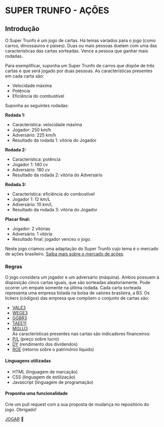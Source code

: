 # SUPER TRUNFO - AÇÕES

## Introdução
O Super Trunfo é um jogo de cartas. Há temas variados para o jogo (como carros, dinossauros e países). Duas ou mais pessoas duelam com uma das características das cartas sorteadas. Vence a pessoa que ganhar mais rodadas.  

Para exemplificar, suponha um Super Trunfo de carros que dispõe de três cartas e que será jogado por duas pessoas.
As características presentes em cada carta são:
- Velocidade máxima
- Potência
- Eficiência do combustível  

Suponha as seguintes rodadas:  

**Rodada 1:**
- Característica: velocidade máxima
- Jogador: 250 km/h
- Adversário: 225 km/h
- Resultado da rodada 1: vitória do Jogador  

**Rodada 2:**
- Característica: potência
- Jogador 1: 140 cv
- Adversário: 180 cv
- Resultado da rodada 2: vitória do Adversário  

**Rodada 3:**  
- Característica: eficiência do combustível
- Jogador 1: 12 km/L
- Adversário: 10 km/L
- Resultado da rodada 3: vitória do Jogador  

**Placar final:**
- Jogador: 2 vitórias
- Adversário: 1 vitória
- Resultado final: jogador venceu o jogo.  

Neste jogo criamos uma adaptação do Super Trunfo cujo tema é o mercado de ações brasileiro. [Saiba mais sobre o mercado de ações](https://www.infomoney.com.br/guias/mercado-de-acoes/).

### Regras

O jogo considera um jogador e um adversário (máquina). Ambos possuem à disposição cinco cartas iguais, que são sorteadas aleatoriamente. Pode ocorrer um empate somente na última rodada. Cada carta sorteada representa uma empresa listada na bolsa de valores brasileira, a B3. Os tickers (códigos) das empresa que compõem o conjunto de cartas são:
- [VALE3](http://www.vale.com/PT/Paginas/Landing.aspx)
- [WEGE3](https://www.weg.net/institutional/BR/pt/)
- [GGBR3](https://www2.gerdau.com.br/?gclid=Cj0KCQiAnuGNBhCPARIsACbnLzr4Ay9IIiunQnqDmTc9nfYnnbdKAK63K64DEI8qrqHan_fqEr4XGRkaApQpEALw_wcB)
- [TAEE11](https://institucional.taesa.com.br/)
- [MGLU3](https://ri.magazineluiza.com.br/)  
As características presentes nas cartas são indicadores financeiros:
- [P/L](https://statusinvest.com.br/termos/p/p-l) (preço sobre lucro)
- [DY](https://statusinvest.com.br/termos/d/dividend-yield) (rendimento dos dividendos)
- [ROE](https://statusinvest.com.br/termos/r/roe) (retorno sobre o patrimônio líquido)

#### Linguagens utilizadas
- HTML (linguagem de marcação)
- CSS (linguagem de estilização)
- Javascript (linguagem de programação)

#### Proponha uma funcionalidade
Crie um pull request com a sua proposta de mudança no repositório do jogo.
Obrigado!  

[JOGAR](https://murilloavellaneda.github.io/trunfogameproject1/) 👾